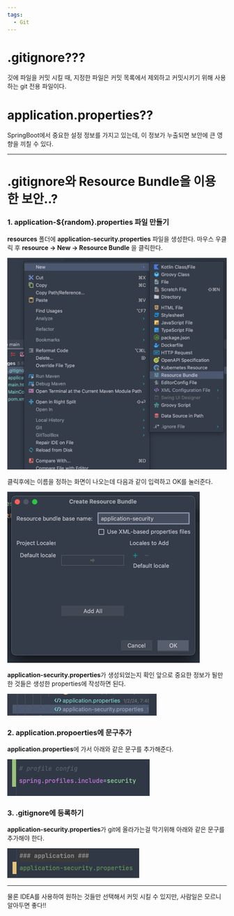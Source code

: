 ```yaml
---
tags:
  - Git
---
```

# .gitignore???
깃에 파일을 커밋 시킬 때, 지정한 파일은 커밋 목록에서 제외하고 커밋시키기 위해 사용하는 git 전용 파일이다.

# application.properties??
SpringBoot에서 중요한 설정 정보를 가지고 있는데, 이 정보가 누출되면 보안에 큰 영향을 끼칠 수 있다.

---
# .gitignore와 Resource Bundle을 이용한 보안..?
### 1. application-${random}.properties 파일 만들기
**resources** 폴더에 **application-security.properties** 파일을 생성한다.
마우스 우클릭 후 **resource -> New -> Resource Bundle** 을 클릭한다.

<img width="616" alt="스크린샷 2024-01-02 오후 7 57 36" src="https://github.com/SubiYoon/StudyList/blob/main/SubiYoon.github.io/Attached%20File/스크린샷%202024-01-02%20오후%207.57.36.png?raw=true">

클릭후에는 이름을 정하는 화면이 나오는데 다음과 같이 입력하고 OK를 눌러준다.

<img width="442" alt="스크린샷 2024-01-02 오후 7 59 09" src="https://github.com/SubiYoon/StudyList/blob/main/SubiYoon.github.io/Attached%20File/스크린샷%202024-01-02%20오후%207.59.09.png?raw=true">

**application-security.properties**가 생성되었는지 확인
앞으로 중요한 정보가 될만한 것들은 생성한 properties에 작성하면 된다.

<img width="343" alt="스크린샷 2024-01-02 오후 8 00 08" src="https://github.com/SubiYoon/StudyList/blob/main/SubiYoon.github.io/Attached%20File/스크린샷%202024-01-02%20오후%208.00.08.png?raw=true">

### 2. application.propoerties에 문구추가
**application.properties**에 가서 아래와 같은 문구를 추가해준다.

<img width="327" alt="스크린샷 2024-01-02 오후 8 02 16" src="https://github.com/SubiYoon/StudyList/blob/main/SubiYoon.github.io/Attached%20File/스크린샷%202024-01-02%20오후%208.02.16.png?raw=true">

### 3. .gitignore에 등록하기
**application-security.properties**가 git에 올라가는걸 막기위해 아래와 같은 문구를 추가해야 한다.

<img width="303" alt="스크린샷 2024-01-02 오후 8 04 05" src="https://github.com/SubiYoon/StudyList/blob/main/SubiYoon.github.io/Attached%20File/스크린샷%202024-01-02%20오후%208.04.05.png?raw=true">


---

물론 IDEA를 사용하여 원하는 것들만 선택해서 커밋 시킬 수 있지만, 사람일은 모르니 알아두면 좋다!!
